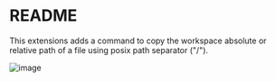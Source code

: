 # README

This extensions adds a command to copy the workspace absolute or relative path of a file using posix path separator (\"/\").

![image](https://user-images.githubusercontent.com/900690/67633511-ef0c3d00-f8b0-11e9-818b-ece1d7137373.png)
